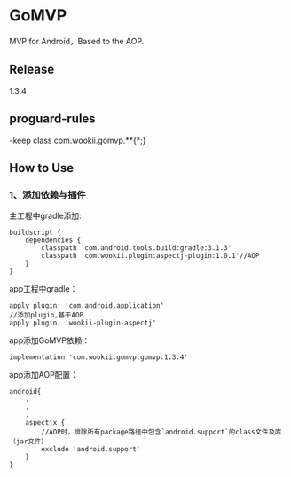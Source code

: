 # GoMVP
MVP for Android，Based to the AOP.


## Release

1.3.4

## proguard-rules
-keep class com.wookii.gomvp.**{*;}

## How to Use

### 1、添加依赖与插件
主工程中gradle添加:

    buildscript {
        dependencies {
            classpath 'com.android.tools.build:gradle:3.1.3'
            classpath 'com.wookii.plugin:aspectj-plugin:1.0.1'//AOP
        }
    }
    
app工程中gradle：

    apply plugin: 'com.android.application'
    //添加plugin,基于AOP
    apply plugin: 'wookii-plugin-aspectj'

app添加GoMVP依赖：

    implementation 'com.wookii.gomvp:gomvp:1.3.4'


app添加AOP配置：

    android{
        .
        .
        .
        aspectjx {
            //AOP时，排除所有package路径中包含`android.support`的class文件及库（jar文件）
            exclude 'android.support'
        }
    }

